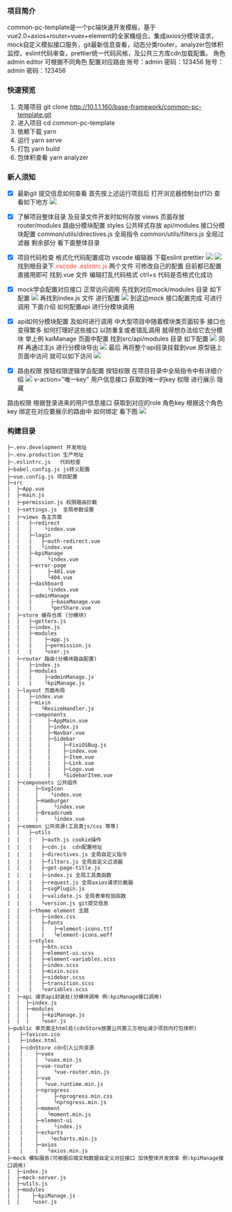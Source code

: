 ### 项目简介
common-pc-template是一个pc端快速开发模板，基于vue2.0+axios+router+vuex+element的全家桶组合。集成axios分模块请求，mock自定义模拟接口服务，git最新信息查看，动态分类router，analyzer包体积监控，eslint代码审查，prettier统一代码风格，及公共三方库cdn加载配置。
角色 admin editor 可根据不同角色 配置对应路由
账号：admin  密码：123456
账号：admin  密码：123456

### 快速预览
1. 克隆项目
git clone http://10.1.1.160/base-framework/common-pc-template.git
3. 进入项目
cd common-pc-template
5. 依赖下载
yarn 
7. 运行
yarn serve
8. 打包
yarn build
9. 包体积查看
yarn analyzer

### 新人须知
- [x] 最新git 提交信息如何查看
首先按上述运行项目后 打开浏览器控制台(f12) 查看如下地方
![](https://huatu.98youxi.com/markdown/work/uploads/upload_bdd6b18cfbaf09ae53519170030649b7.png)



- [x] 了解项目整体目录 及目录文件开发时如何存放
views 页面存放
router/modules 路由分模块配置
styles 公共样式存放
api/modules 接口分模块配置
common/utils/directives.js  全局指令
common/utils/filters.js  全局过滤器
剩余部分 看下面整体目录

- [x] 项目代码检查 格式化代码配置成功
vscode 编辑器 下载eslint prettier
![](https://huatu.98youxi.com/markdown/work/uploads/upload_f06ddf34475dd2bfd1ecf604360ce2ac.png)
![](https://huatu.98youxi.com/markdown/work/uploads/upload_7c91da67631ca7bda26878798223140e.png)
找到根目录下<font class="text-color-1" color="#f44336">.vscode .eslintrc.js </font>两个文件 可修改自己的配置 目前都已配置 直接用即可 
找到.vue 文件 编辑打乱代码格式 ctrl+s 代码是否格式化成功

- [x] mock学会配置对应接口 正常访问调用
先找到对应mock/modules 目录 如下配置
![](https://huatu.98youxi.com/markdown/work/uploads/upload_d3e0c74937671a933aa0bc7a343f67cd.png)
再找到index.js 文件 进行配置 ![](https://huatu.98youxi.com/markdown/work/uploads/upload_eef1ef6cc96183cee37f461f06767a63.png)
到这边mock 接口配置完成 可进行调用 下面介绍 如何配置api 进行分模块调用

- [x] api如何分模块配置 及如何进行调用
中大型项目中随着模块类页面较多 接口也变得繁多 如何打理好这些接口 以防重复或者错乱调用 就得想办法给它去分模块 举上例 kaiManage 页面中配置 找到src/api/modules 目录 如下配置
![](https://huatu.98youxi.com/markdown/work/uploads/upload_2ae50738aacb99b4b6e572ec8b6a93ee.png)
同样 再通过主js 进行分模块导出
![](https://huatu.98youxi.com/markdown/work/uploads/upload_01520dafe54af22efeb8131f7af169b6.png)
最后 再将整个api目录挂载到vue 原型链上 页面中访问 就可以如下访问
![](https://huatu.98youxi.com/markdown/work/uploads/upload_658f3fb8de4e895a6ec558931a985227.png)
- [x] 路由权限 按钮权限逻辑学会配置
按钮权限 
在项目目录中全局指令中有详细介绍
![](https://huatu.98youxi.com/markdown/work/uploads/upload_dae385cf40e773692e6cb3a8039b34ac.png)
v-action="唯一key" 用户信息接口 获取到唯一的key 权限 进行展示 隐藏

路由权限 
根据登录进来的用户信息接口 获取到对应的role 角色key 根据这个角色key 绑定在对应要展示的路由中 如何绑定 看下图
![](https://huatu.98youxi.com/markdown/work/uploads/upload_e22461da794cb9fbd602a59763a8199c.png)


### 构建目录
```
├─.env.development 开发地址
├─.env.production 生产地址
├─.eslintrc.js   代码检查
├─babel.config.js js转义配置
├─vue.config.js 项目配置 
├─src
|  ├─App.vue
|  ├─main.js
|  ├─permission.js 权限路由拦截
|  ├─settings.js  全局参数设置
|  ├─views 各主页面
|  |   ├─redirect
|  |   |    └index.vue
|  |   ├─login
|  |   |   ├─auth-redirect.vue
|  |   |   └index.vue
|  |   ├─kpiManage
|  |   |     └index.vue
|  |   ├─error-page
|  |   |     ├─401.vue
|  |   |     └404.vue
|  |   ├─dashboard
|  |   |     └index.vue
|  |   ├─adminManage
|  |   |      ├─baseManage.vue
|  |   |      └perShare.vue
|  ├─store 缓存仓库 (分模块)
|  |   ├─getters.js
|  |   ├─index.js
|  |   ├─modules 
|  |   |    ├─app.js
|  |   |    ├─permission.js
|  |   |    └user.js
|  ├─router 路由(分模块路由配置)
|  |   ├─index.js
|  |   ├─modules
|  |   |    ├─adminManage.js
|  |   |    └kpiManage.js
|  ├─layout 页面布局
|  |   ├─index.vue
|  |   ├─mixin
|  |   |   └ResizeHandler.js
|  |   ├─components
|  |   |     ├─AppMain.vue
|  |   |     ├─index.js
|  |   |     ├─Navbar.vue
|  |   |     ├─Sidebar
|  |   |     |    ├─FixiOSBug.js
|  |   |     |    ├─index.vue
|  |   |     |    ├─Item.vue
|  |   |     |    ├─Link.vue
|  |   |     |    ├─Logo.vue
|  |   |     |    └SidebarItem.vue
|  ├─components 公共组件
|  |     ├─SvgIcon
|  |     |    └index.vue
|  |     ├─Hamburger
|  |     |     └index.vue
|  |     ├─Breadcrumb
|  |     |     └index.vue
|  ├─common 公共资源(工具类js/css 等等)
|  |   ├─utils
|  |   |   ├─auth.js cookie操作
|  |   |   ├─cdn.js  cdn配置地址
|  |   |   ├─directives.js 全局自定义指令
|  |   |   ├─filters.js 全局自定义过滤器
|  |   |   ├─get-page-title.js 
|  |   |   ├─index.js 全局工具类函数
|  |   |   ├─request.js 全局axios请求拦截器
|  |   |   ├─svgPlugin.js 
|  |   |   ├─validate.js 全局表单校验函数
|  |   |   └version.js git提交信息
|  |   ├─theme element 主题
|  |   |   ├─index.css
|  |   |   ├─fonts
|  |   |   |   ├─element-icons.ttf
|  |   |   |   └element-icons.woff
|  |   ├─styles  
|  |   |   ├─btn.scss
|  |   |   ├─element-ui.scss
|  |   |   ├─element-variables.scss
|  |   |   ├─index.scss
|  |   |   ├─mixin.scss
|  |   |   ├─sidebar.scss
|  |   |   ├─transition.scss
|  |   |   └variables.scss
|  ├─api 请求api封装处(分模块调用 例:kpiManage接口调用)
|  |  ├─index.js
|  |  ├─modules
|  |  |    ├─kpiManage.js
|  |  |    └user.js
├─public 单页面主html处(cdnStore放置公共第三方地址减少项目内打包体积)
|   ├─favicon.ico
|   ├─index.html
|   ├─cdnStore cdn引入公共资源
|   |    ├─vuex
|   |    |  └vuex.min.js
|   |    ├─vue-router
|   |    |     └vue-router.min.js
|   |    ├─vue
|   |    |  └vue.runtime.min.js
|   |    ├─nprogress
|   |    |     ├─nprogress.min.css
|   |    |     └nprogress.min.js
|   |    ├─moment
|   |    |   └moment.min.js
|   |    ├─element-ui
|   |    |     └index.js
|   |    ├─echarts
|   |    |    └echarts.min.js
|   |    ├─axios
|   |    |   └axios.min.js
├─mock 模拟服务(可根据后端文档数据自定义对应接口 加快整体开发效率 例:kpiManage接口调用) 
|  ├─index.js
|  ├─mock-server.js
|  ├─utils.js
|  ├─modules
|  |    ├─kpiManage.js
|  |    └user.js
```
